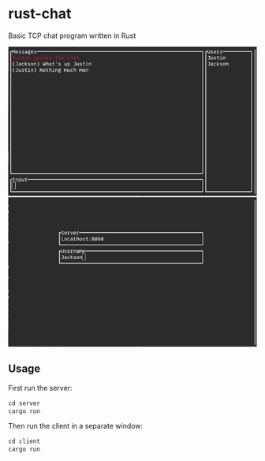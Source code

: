 # rust-chat

Basic TCP chat program written in Rust

![Chat Window](images/chat.png)
![Login Window](images/login.png)

## Usage
First run the server:
```
cd server
cargo run
```

Then run the client in a separate window:
```
cd client
cargo run
```